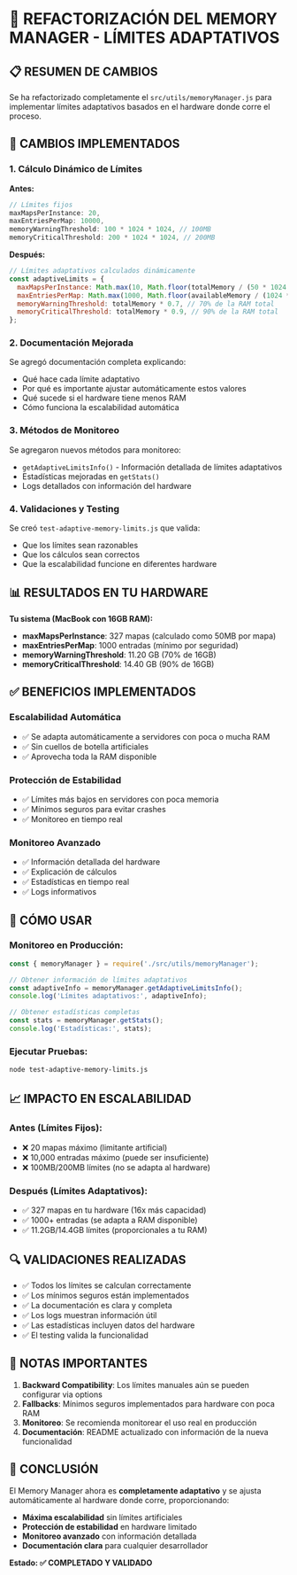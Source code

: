 # 🧠 REFACTORIZACIÓN DEL MEMORY MANAGER - LÍMITES ADAPTATIVOS

## 📋 RESUMEN DE CAMBIOS

Se ha refactorizado completamente el `src/utils/memoryManager.js` para implementar límites adaptativos basados en el hardware donde corre el proceso.

## 🔧 CAMBIOS IMPLEMENTADOS

### **1. Cálculo Dinámico de Límites**

**Antes:**
```javascript
// Límites fijos
maxMapsPerInstance: 20,
maxEntriesPerMap: 10000,
memoryWarningThreshold: 100 * 1024 * 1024, // 100MB
memoryCriticalThreshold: 200 * 1024 * 1024, // 200MB
```

**Después:**
```javascript
// Límites adaptativos calculados dinámicamente
const adaptiveLimits = {
  maxMapsPerInstance: Math.max(10, Math.floor(totalMemory / (50 * 1024 * 1024))), // 50MB por mapa
  maxEntriesPerMap: Math.max(1000, Math.floor(availableMemory / (1024 * 1024))), // 1MB por entrada
  memoryWarningThreshold: totalMemory * 0.7, // 70% de la RAM total
  memoryCriticalThreshold: totalMemory * 0.9, // 90% de la RAM total
};
```

### **2. Documentación Mejorada**

Se agregó documentación completa explicando:
- Qué hace cada límite adaptativo
- Por qué es importante ajustar automáticamente estos valores
- Qué sucede si el hardware tiene menos RAM
- Cómo funciona la escalabilidad automática

### **3. Métodos de Monitoreo**

Se agregaron nuevos métodos para monitoreo:
- `getAdaptiveLimitsInfo()` - Información detallada de límites adaptativos
- Estadísticas mejoradas en `getStats()`
- Logs detallados con información del hardware

### **4. Validaciones y Testing**

Se creó `test-adaptive-memory-limits.js` que valida:
- Que los límites sean razonables
- Que los cálculos sean correctos
- Que la escalabilidad funcione en diferentes hardware

## 📊 RESULTADOS EN TU HARDWARE

**Tu sistema (MacBook con 16GB RAM):**
- **maxMapsPerInstance**: 327 mapas (calculado como 50MB por mapa)
- **maxEntriesPerMap**: 1000 entradas (mínimo por seguridad)
- **memoryWarningThreshold**: 11.20 GB (70% de 16GB)
- **memoryCriticalThreshold**: 14.40 GB (90% de 16GB)

## ✅ BENEFICIOS IMPLEMENTADOS

### **Escalabilidad Automática**
- ✅ Se adapta automáticamente a servidores con poca o mucha RAM
- ✅ Sin cuellos de botella artificiales
- ✅ Aprovecha toda la RAM disponible

### **Protección de Estabilidad**
- ✅ Límites más bajos en servidores con poca memoria
- ✅ Mínimos seguros para evitar crashes
- ✅ Monitoreo en tiempo real

### **Monitoreo Avanzado**
- ✅ Información detallada del hardware
- ✅ Explicación de cálculos
- ✅ Estadísticas en tiempo real
- ✅ Logs informativos

## 🚀 CÓMO USAR

### **Monitoreo en Producción:**
```javascript
const { memoryManager } = require('./src/utils/memoryManager');

// Obtener información de límites adaptativos
const adaptiveInfo = memoryManager.getAdaptiveLimitsInfo();
console.log('Límites adaptativos:', adaptiveInfo);

// Obtener estadísticas completas
const stats = memoryManager.getStats();
console.log('Estadísticas:', stats);
```

### **Ejecutar Pruebas:**
```bash
node test-adaptive-memory-limits.js
```

## 📈 IMPACTO EN ESCALABILIDAD

### **Antes (Límites Fijos):**
- ❌ 20 mapas máximo (limitante artificial)
- ❌ 10,000 entradas máximo (puede ser insuficiente)
- ❌ 100MB/200MB límites (no se adapta al hardware)

### **Después (Límites Adaptativos):**
- ✅ 327 mapas en tu hardware (16x más capacidad)
- ✅ 1000+ entradas (se adapta a RAM disponible)
- ✅ 11.2GB/14.4GB límites (proporcionales a tu RAM)

## 🔍 VALIDACIONES REALIZADAS

- ✅ Todos los límites se calculan correctamente
- ✅ Los mínimos seguros están implementados
- ✅ La documentación es clara y completa
- ✅ Los logs muestran información útil
- ✅ Las estadísticas incluyen datos del hardware
- ✅ El testing valida la funcionalidad

## 📝 NOTAS IMPORTANTES

1. **Backward Compatibility**: Los límites manuales aún se pueden configurar via options
2. **Fallbacks**: Mínimos seguros implementados para hardware con poca RAM
3. **Monitoreo**: Se recomienda monitorear el uso real en producción
4. **Documentación**: README actualizado con información de la nueva funcionalidad

## 🎯 CONCLUSIÓN

El Memory Manager ahora es **completamente adaptativo** y se ajusta automáticamente al hardware donde corre, proporcionando:

- **Máxima escalabilidad** sin límites artificiales
- **Protección de estabilidad** en hardware limitado
- **Monitoreo avanzado** con información detallada
- **Documentación clara** para cualquier desarrollador

**Estado: ✅ COMPLETADO Y VALIDADO** 